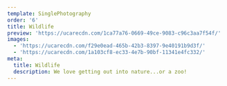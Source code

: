 ```yaml
---
template: SinglePhotography
order: '6'
title: Wildlife
preview: 'https://ucarecdn.com/1ca77a76-0669-49ce-9083-c96c3aa7f54f/'
images:
  - 'https://ucarecdn.com/f29e0ead-465b-42b3-8397-9e40191b9d3f/'
  - 'https://ucarecdn.com/1a103cf8-ec33-4e7b-90bf-11341e4fc332/'
meta:
  title: Wildlife
  description: We love getting out into nature...or a zoo!
---
```

